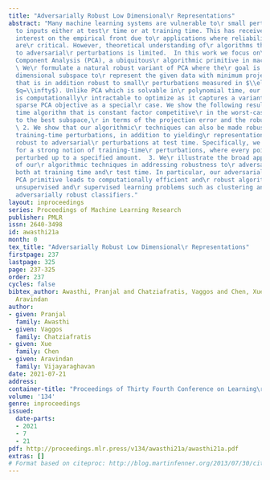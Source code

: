 ```yaml
---
title: "Adversarially Robust Low Dimensional\r Representations"
abstract: "Many machine learning systems are vulnerable to\r small perturbations made
  to inputs either at test\r time or at training time. This has received much\r recent
  interest on the empirical front due to\r applications where reliability and security
  are\r critical. However, theoretical understanding of\r algorithms that are robust
  to adversarial\r perturbations is limited.  In this work we focus on\r Principal
  Component Analysis (PCA), a ubiquitous\r algorithmic primitive in machine learning.
  \ We\r formulate a natural robust variant of PCA where the\r goal is to find a low
  dimensional subspace to\r represent the given data with minimum projection\r error,
  that is in addition robust to small\r perturbations measured in $\\ell_q$ norm (say\r
  $q=\\infty$). Unlike PCA which is solvable in\r polynomial time, our formulation
  is computationally\r intractable to optimize as it captures a variant of\r the well-studied
  sparse PCA objective as a special\r case. We show the following results: 1. Polynomial\r
  time algorithm that is constant factor competitive\r in the worst-case with respect
  to the best subspace,\r in terms of the projection error and the robustness\r criterion.
  \ 2. We show that our algorithmic\r techniques can also be made robust to adversarial\r
  training-time perturbations, in addition to yielding\r representations that are
  robust to adversarial\r perturbations at test time. Specifically, we design\r algorithms
  for a strong notion of training-time\r perturbations, where every point is adversarially\r
  perturbed up to a specified amount.  3. We\r illustrate the broad applicability
  of our\r algorithmic techniques in addressing robustness to\r adversarial perturbations,
  both at training time and\r test time. In particular, our adversarially robust\r
  PCA primitive leads to computationally efficient and\r robust algorithms for both
  unsupervised and\r supervised learning problems such as clustering and\r learning
  adversarially robust classifiers."
layout: inproceedings
series: Proceedings of Machine Learning Research
publisher: PMLR
issn: 2640-3498
id: awasthi21a
month: 0
tex_title: "Adversarially Robust Low Dimensional\r Representations"
firstpage: 237
lastpage: 325
page: 237-325
order: 237
cycles: false
bibtex_author: Awasthi, Pranjal and Chatziafratis, Vaggos and Chen, Xue and Vijayaraghavan,
  Aravindan
author:
- given: Pranjal
  family: Awasthi
- given: Vaggos
  family: Chatziafratis
- given: Xue
  family: Chen
- given: Aravindan
  family: Vijayaraghavan
date: 2021-07-21
address:
container-title: "Proceedings of Thirty Fourth Conference on Learning\r Theory"
volume: '134'
genre: inproceedings
issued:
  date-parts:
  - 2021
  - 7
  - 21
pdf: http://proceedings.mlr.press/v134/awasthi21a/awasthi21a.pdf
extras: []
# Format based on citeproc: http://blog.martinfenner.org/2013/07/30/citeproc-yaml-for-bibliographies/
---
```

